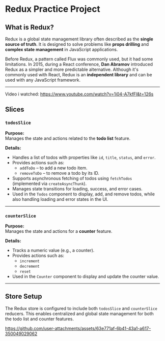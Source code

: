 # Redux Practice Project

## What is Redux?

Redux is a global state management library often described as the **single source of truth**. It is designed to solve problems like **props drilling** and **complex state management** in JavaScript applications.

Before Redux, a pattern called Flux was commonly used, but it had some limitations. In 2015, during a React conference, **Dan Abramov** introduced Redux as a simpler and more predictable alternative. Although it's commonly used with React, Redux is an **independent library** and can be used with any JavaScript framework.


---
Video i watched: https://www.youtube.com/watch?v=1i04-A7kfFI&t=126s
## Slices

### `todosSlice`

**Purpose:**  
Manages the state and actions related to the **todo list** feature.

**Details:**
- Handles a list of todos with properties like `id`, `title`, `status`, and `error`.
- Provides actions such as:
  - `addToDo` – to add a new todo item.
  - `removeToDo` – to remove a todo by its ID.
- Supports asynchronous fetching of todos using `fetchTodos` (implemented via `createAsyncThunk`).
- Manages state transitions for loading, success, and error cases.
- Used in the `Todos` component to display, add, and remove todos, while also handling loading and error states in the UI.

---

### `counterSlice`

**Purpose:**  
Manages the state and actions for a **counter** feature.

**Details:**
- Tracks a numeric value (e.g., a counter).
- Provides actions such as:
  - `increment`
  - `decrement`
  - `reset`
- Used in the `Counter` component to display and update the counter value.

---

## Store Setup

The Redux store is configured to include both `todosSlice` and `counterSlice` reducers. This enables centralized and global state management for both the todo list and counter features.



https://github.com/user-attachments/assets/63e771af-6b41-43a1-a617-350049029062


